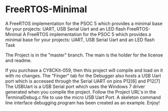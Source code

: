 # FreeRTOS-Minimal
A FreeRTOS implementation for the PSOC 5 which provides a minimal base for your projects:  UART, USB Serial Uart and an LED flash
FreeRTOS-Minimal
A FreeRTOS implementation for the PSOC 5 which provides a minimal base for your projects: UART, USB Serial Uart and an LED flash Task

The Project is in the "master" branch. The main is the holder for the license and readme.

If you purchase a CY8CKit-059, then this project will compile and load on it with no changes. 
The "Finger" tab for the Debugger also hosts a USB Uart port which is accessed through the 
Serial UART on pins P12[6] and P12[7] The USBUart is a USB Serial port which uses the 
Windows 7 driver generated when you compile the project. Follow the Project URL's in 
the TerminalDebug.c file to use the micro USB Uart Port. A skeleton command line interface 
debugging program has been created as an example. 
Enjoy!
